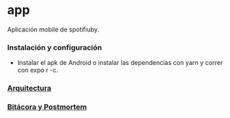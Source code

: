 # app

Aplicación mobile de spotifiuby.

### Instalación y configuración
- Instalar el apk de Android o instalar las dependencias con yarn y correr con expo r -c.
 
### [Arquitectura](https://drive.google.com/file/d/1aOISbgnXT0ToTs0DnvuCf7xsU4iSmJUU/view?usp=sharing)

### [Bitácora y Postmortem](https://spotifiuby-taller2.github.io/bitacora/)
